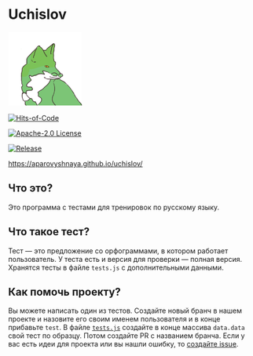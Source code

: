 ﻿# Uchislov
 

<img src="images/img.png" width="150" height="150">

[![Hits-of-Code](https://hitsofcode.com/github/aparovyshnaya/uchislov?branch=master)](https://hitsofcode.com/view/github/aparovyshnaya/uchislov?branch=master)

[![Apache-2.0 License](https://img.shields.io/badge/License-Apache--2.0-brightgreen.svg)](https://github.com/AParovyshnaya/uchislov/blob/master/LICENSE)

[![Release](https://img.shields.io/badge/Release-Latest%202.0.0-pink.svg)](https://github.com/AParovyshnaya/uchislov/releases/latest)

https://aparovyshnaya.github.io/uchislov/

## Что это?

Это программа с тестами для тренировок по русскому языку.


## Что такое тест?

Тест — это предложение со орфограммами, в котором работает пользователь. У теста есть и версия для проверки — полная версия. Хранятся тесты в файле `tests.js` с дополнительными данными.

## Как помочь проекту?

Вы можете написать один из тестов. Создайте новый бранч в нашем проекте и назовите его своим именем пользователя и в конце прибавьте `test`. В файле [`tests.js`](https://github.com/AParovyshnaya/uchislov/blob/master/src/main/resources/site/js/tests.js) создайте в конце массива `data.data` свой тест по образцу. Потом создайте PR с названием бранча. 
Если у вас есть идеи для проекта или вы нашли ошибку, то [создайте issue](https://github.com/AParovyshnaya/uchislov/issues/new).
